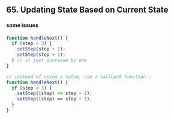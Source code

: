 ## 65. Updating State Based on Current State

#### some issues

```javascript
function handleNext() {
  if (step < 3) {
    setStep(step + 1);
    setStep(step + 1);
  } // it just increase by one
}

// instead of using a value, use a callback function :
function handleNext() {
  if (step < 3) {
    setStep((step) => step + 1);
    setStep((step) => step + 1);
  }
}
```
